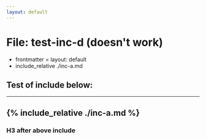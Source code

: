 ```yaml
---
layout: default
---
```

# File: test-inc-d (doesn't work)
 - frontmatter = layout: default
 - include_relative ./inc-a.md
## Test of include below:
---
{% include_relative ./inc-a.md %}
---
### H3 after above include
